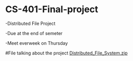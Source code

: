 # CS-401-Final-project
-Distributed File Project 

-Due at the end of semeter

-Meet everweek on Thursday

#File talking about the project
[Distributed_File_System.zip](https://github.com/quangnguyen37/CS-401-Final-project/files/7989324/Distributed_File_System.zip)
